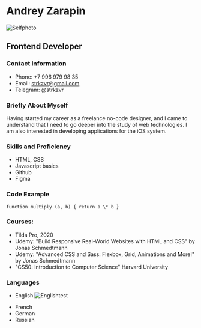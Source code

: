 # Andrey Zarapin

![Selfphoto](https://disk.yandex.ru/i/vdN_wmdh4oAfAw)

## Frontend Developer

### Contact information

- Phone: +7 996 979 98 35
- Email: strkzvr@gmail.com
- Telegram: @strkzvr

### Briefly About Myself

Having started my career as a freelance no-code designer, and I came to understand that I need to go deeper into the study of web technologies. I am also interested in developing applications for the iOS system.

### Skills and Proficiency

- HTML, CSS
- Javascript basics
- Github
- Figma

### Code Example

`function multiply (a, b) { return a \* b }`

### Courses:

- Tilda Pro, 2020
- Udemy: "Build Responsive Real-World Websites with HTML and CSS" by Jonas Schmedtmann
- Udemy: "Advanced CSS and Sass: Flexbox, Grid, Animations and More!" by Jonas Schmedtmann
- "CS50: Introduction to Computer Science" Harvard University

### Languages

- English ![Englishtest](https://disk.yandex.ru/d/MbNrB_xodpe4Jg)

* French
* German
* Russian
